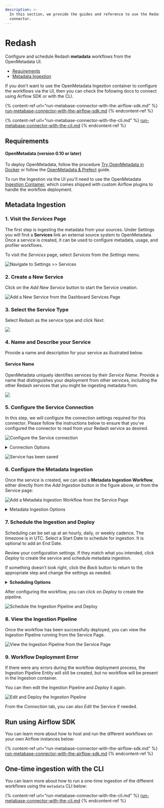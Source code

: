 ```yaml
---
description: >-
  In this section, we provide the guides and reference to use the Redash
  connector.
---
```


# Redash

Configure and schedule Redash **metadata** workflows from the OpenMetadata UI.

* [Requirements](./#requirements)
* [Metadata Ingestion](./#metadata-ingestion)

If you don't want to use the OpenMetadata Ingestion container to configure the workflows via the UI, then you can check the following docs to connect using Airflow SDK or with the CLI.

{% content-ref url="run-metabase-connector-with-the-airflow-sdk.md" %}
[run-metabase-connector-with-the-airflow-sdk.md](run-metabase-connector-with-the-airflow-sdk.md)
{% endcontent-ref %}

{% content-ref url="run-metabase-connector-with-the-cli.md" %}
[run-metabase-connector-with-the-cli.md](run-metabase-connector-with-the-cli.md)
{% endcontent-ref %}

## **Requirements**

#### **OpenMetadata (version 0.10 or later)**

To deploy OpenMetadata, follow the procedure [Try OpenMetadata in Docker](../../../overview/run-openmetadata.md) or follow the [OpenMetadata & Prefect](../../../overview/run-openmetadata-with-prefect.md) guide.

To run the Ingestion via the UI you'll need to use the OpenMetadata [Ingestion Container](https://hub.docker.com/r/openmetadata/ingestion), which comes shipped with custom Airflow plugins to handle the workflow deployment.

## Metadata Ingestion

### 1. Visit the _Services_ Page

The first step is ingesting the metadata from your sources. Under Settings you will find a **Services** link an external source system to OpenMetadata. Once a service is created, it can be used to configure metadata, usage, and profiler workflows.

To visit the _Services_ page, select _Services_ from the _Settings_ menu.

![Navigate to Settings >> Services](<../../../docs/.gitbook/assets/image (4) (1) (2).png>)

### 2. Create a New Service

Click on the _Add New Service_ button to start the Service creation.

![Add a New Service from the Dashboard Services Page](<../../../.gitbook/assets/image (10) (1).png>)

### 3. Select the Service Type

Select Redash as the service type and click _Next_.

![](<../../../.gitbook/assets/image (75) (1).png>)

### 4. Name and Describe your Service

Provide a name and description for your service as illustrated below.

#### Service Name

OpenMetadata uniquely identifies services by their _Service Name_. Provide a name that distinguishes your deployment from other services, including the other Redash services that you might be ingesting metadata from.

![](<../../../.gitbook/assets/image (33) (1).png>)

### 5. Configure the Service Connection

In this step, we will configure the connection settings required for this connector. Please follow the instructions below to ensure that you've configured the connector to read from your Redash service as desired.

![Configure the Service connection](<../../../.gitbook/assets/Screenshot 2022-05-20 at 9.42.09 AM.png>)

<details>

<summary>Connection Options</summary>

**Username**

Enter the username of your Redash user in the _Username_ field. The specified user should be authorized to read all databases you want to include in the metadata ingestion workflow.

**Password**

Enter the password for your Redash user in the _Password_ field.

**Host and Port**

Enter the fully qualified hostname and port number for your Redash deployment in the _Host and Port_ field.

**Database Service Name (optional)**

Enter the Database Service Name for the Lineage creation.

</details>

![Service has been saved](<../../../.gitbook/assets/Screenshot 2022-05-20 at 9.42.30 AM.png>)

### 6. Configure the Metadata Ingestion

Once the service is created, we can add a **Metadata Ingestion Workflow**, either directly from the _Add Ingestion_ button in the figure above, or from the Service page:

![Add a Metadata Ingestion Workflow from the Service Page](<../../../.gitbook/assets/Screenshot 2022-05-20 at 9.42.44 AM.png>)

<details>

<summary>Metadata Ingestion Options</summary>

**Include (Dashboard Filter Pattern)**

Use to dashboard filter patterns to control whether or not to include dashboards as part of metadata ingestion.

Explicitly include dashboards by adding a list of comma-separated regular expressions to the _Include_ field. OpenMetadata will include all dashboards with names matching one or more of the supplied regular expressions. All other dashboards will be excluded.

**Exclude (Dashboard Filter Pattern)**

Explicitly exclude dashboards by adding a list of comma-separated regular expressions to the _Exclude_ field. OpenMetadata will exclude all dashboards with names matching one or more of the supplied regular expressions. All other dashboards will be included.

**Include (Chart Filter Pattern)**

Use to chart filter patterns to control whether or not to include charts as part of metadata ingestion and data profiling.

Explicitly include charts by adding a list of comma-separated regular expressions to the _Include_ field. OpenMetadata will include all charts with names matching one or more of the supplied regular expressions. All other charts will be excluded.

**Exclude (Chart Filter Pattern)**

Explicitly exclude charts by adding a list of comma-separated regular expressions to the _Exclude_ field. OpenMetadata will exclude all charts with names matching one or more of the supplied regular expressions. All other charts will be included.

</details>

### 7. Schedule the Ingestion and Deploy

Scheduling can be set up at an hourly, daily, or weekly cadence. The timezone is in UTC. Select a Start Date to schedule for ingestion. It is optional to add an End Date.

Review your configuration settings. If they match what you intended, click _Deploy_ to create the service and schedule metadata ingestion.

If something doesn't look right, click the _Back_ button to return to the appropriate step and change the settings as needed.

<details>

<summary><strong>Scheduling Options</strong></summary>

**Every**

Use the _Every_ drop down menu to select the interval at which you want to ingest metadata. Your options are as follows:

* _Hour_: Ingest metadata once per hour
* _Day_: Ingest metadata once per day
* _Week_: Ingest metadata once per week

**Day**

The _Day_ selector is only active when ingesting metadata once per week. Use the _Day_ selector to set the day of the week on which to ingest metadata.

**Minute**

The _Minute_ dropdown is only active when ingesting metadata once per hour. Use the _Minute_ drop down menu to select the minute of the hour at which to begin ingesting metadata.

**Time**

The _Time_ drop down menus are active when ingesting metadata either once per day or once per week. Use the time drop downs to select the time of day at which to begin ingesting metadata.

**Start date (UTC)**

Use the _Start date_ selector to choose the date at which to begin ingesting metadata according to the defined schedule.

**End date (UTC)**

Use the _End date_ selector to choose the date at which to stop ingesting metadata according to the defined schedule. If no end date is set, metadata ingestion will continue according to the defined schedule indefinitely.

</details>

After configuring the workflow, you can click on _Deploy_ to create the pipeline.

![Schedule the Ingestion Pipeline and Deploy](<../../../.gitbook/assets/image (13) (1).png>)

### 8. View the Ingestion Pipeline

Once the workflow has been successfully deployed, you can view the Ingestion Pipeline running from the Service Page.

![View the Ingestion Pipeline from the Service Page](<../../../.gitbook/assets/Screenshot 2022-05-20 at 9.43.18 AM (1).png>)

### 9. Workflow Deployment Error

If there were any errors during the workflow deployment process, the Ingestion Pipeline Entity will still be created, but no workflow will be present in the Ingestion container.

You can then edit the Ingestion Pipeline and _Deploy_ it again.

![Edit and Deploy the Ingestion Pipeline](<../../../.gitbook/assets/Screenshot 2022-05-20 at 9.43.18 AM.png>)

From the _Connection_ tab, you can also _Edit_ the Service if needed.

## Run using Airflow SDK

You can learn more about how to host and run the different workflows on your own Airflow instances below:

{% content-ref url="run-metabase-connector-with-the-airflow-sdk.md" %}
[run-metabase-connector-with-the-airflow-sdk.md](run-metabase-connector-with-the-airflow-sdk.md)
{% endcontent-ref %}

## One-time ingestion with the CLI

You can learn more about how to run a one-time ingestion of the different workflows using the `metadata` CLI below:

{% content-ref url="run-metabase-connector-with-the-cli.md" %}
[run-metabase-connector-with-the-cli.md](run-metabase-connector-with-the-cli.md)
{% endcontent-ref %}
